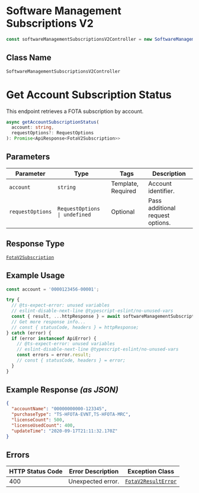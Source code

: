 # Software Management Subscriptions V2

```ts
const softwareManagementSubscriptionsV2Controller = new SoftwareManagementSubscriptionsV2Controller(client);
```

## Class Name

`SoftwareManagementSubscriptionsV2Controller`


# Get Account Subscription Status

This endpoint retrieves a FOTA subscription by account.

```ts
async getAccountSubscriptionStatus(
  account: string,
  requestOptions?: RequestOptions
): Promise<ApiResponse<FotaV2Subscription>>
```

## Parameters

| Parameter | Type | Tags | Description |
|  --- | --- | --- | --- |
| `account` | `string` | Template, Required | Account identifier. |
| `requestOptions` | `RequestOptions \| undefined` | Optional | Pass additional request options. |

## Response Type

[`FotaV2Subscription`](../../doc/models/fota-v2-subscription.md)

## Example Usage

```ts
const account = '0000123456-00001';

try {
  // @ts-expect-error: unused variables
  // eslint-disable-next-line @typescript-eslint/no-unused-vars
  const { result, ...httpResponse } = await softwareManagementSubscriptionsV2Controller.getAccountSubscriptionStatus(account);
  // Get more response info...
  // const { statusCode, headers } = httpResponse;
} catch (error) {
  if (error instanceof ApiError) {
    // @ts-expect-error: unused variables
    // eslint-disable-next-line @typescript-eslint/no-unused-vars
    const errors = error.result;
    // const { statusCode, headers } = error;
  }
}
```

## Example Response *(as JSON)*

```json
{
  "accountName": "00000000000-123345",
  "purchaseType": "TS-HFOTA-EVNT,TS-HFOTA-MRC",
  "licenseCount": 500,
  "licenseUsedCount": 400,
  "updateTime": "2020-09-17T21:11:32.170Z"
}
```

## Errors

| HTTP Status Code | Error Description | Exception Class |
|  --- | --- | --- |
| 400 | Unexpected error. | [`FotaV2ResultError`](../../doc/models/fota-v2-result-error.md) |

